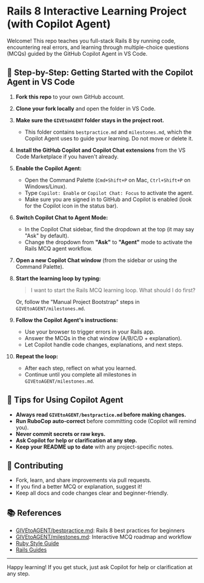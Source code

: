 # Rails 8 Interactive Learning Project (with Copilot Agent)

Welcome! This repo teaches you full-stack Rails 8 by running code, encountering real errors, and learning through multiple-choice questions (MCQs) guided by the GitHub Copilot Agent in VS Code.

## 🚦 Step-by-Step: Getting Started with the Copilot Agent in VS Code

1. **Fork this repo** to your own GitHub account.
2. **Clone your fork locally** and open the folder in VS Code.
3. **Make sure the `GIVEtoAGENT` folder stays in the project root.**
   - This folder contains `bestpractice.md` and `milestones.md`, which the Copilot Agent uses to guide your learning. Do not move or delete it.
4. **Install the GitHub Copilot and Copilot Chat extensions** from the VS Code Marketplace if you haven't already.
5. **Enable the Copilot Agent:**
   - Open the Command Palette (`Cmd+Shift+P` on Mac, `Ctrl+Shift+P` on Windows/Linux).
   - Type `Copilot: Enable` or `Copilot Chat: Focus` to activate the agent.
   - Make sure you are signed in to GitHub and Copilot is enabled (look for the Copilot icon in the status bar).
6. **Switch Copilot Chat to Agent Mode:**
   - In the Copilot Chat sidebar, find the dropdown at the top (it may say "Ask" by default).
   - Change the dropdown from **"Ask"** to **"Agent"** mode to activate the Rails MCQ agent workflow.
7. **Open a new Copilot Chat window** (from the sidebar or using the Command Palette).
8. **Start the learning loop by typing:**

   > I want to start the Rails MCQ learning loop. What should I do first?

   Or, follow the "Manual Project Bootstrap" steps in `GIVEtoAGENT/milestones.md`.

9. **Follow the Copilot Agent's instructions:**
   - Use your browser to trigger errors in your Rails app.
   - Answer the MCQs in the chat window (A/B/C/D + explanation).
   - Let Copilot handle code changes, explanations, and next steps.

10. **Repeat the loop:**
    - After each step, reflect on what you learned.
    - Continue until you complete all milestones in `GIVEtoAGENT/milestones.md`.

## 📝 Tips for Using Copilot Agent

- **Always read `GIVEtoAGENT/bestpractice.md` before making changes.**
- **Run RuboCop auto-correct** before committing code (Copilot will remind you).
- **Never commit secrets or raw keys.**
- **Ask Copilot for help or clarification at any step.**
- **Keep your README up to date** with any project-specific notes.

## 🤝 Contributing

- Fork, learn, and share improvements via pull requests.
- If you find a better MCQ or explanation, suggest it!
- Keep all docs and code changes clear and beginner-friendly.

## 📚 References

- [GIVEtoAGENT/bestpractice.md](./GIVEtoAGENT/bestpractice.md): Rails 8 best practices for beginners
- [GIVEtoAGENT/milestones.md](./GIVEtoAGENT/milestones.md): Interactive MCQ roadmap and workflow
- [Ruby Style Guide](https://rubystyle.guide/)
- [Rails Guides](https://guides.rubyonrails.org/)

---

Happy learning! If you get stuck, just ask Copilot for help or clarification at any step.
